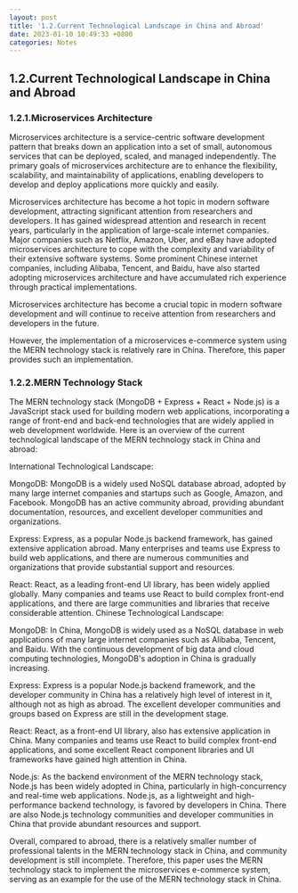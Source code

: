 ```yaml
---
layout: post
title: '1.2.Current Technological Landscape in China and Abroad'
date: 2023-01-10 10:49:33 +0800
categories: Notes
---
```


## 1.2.Current Technological Landscape in China and Abroad

### 1.2.1.Microservices Architecture

Microservices architecture is a service-centric software development pattern that breaks down an application into a set of small, autonomous services that can be deployed, scaled, and managed independently. The primary goals of microservices architecture are to enhance the flexibility, scalability, and maintainability of applications, enabling developers to develop and deploy applications more quickly and easily.

Microservices architecture has become a hot topic in modern software development, attracting significant attention from researchers and developers. It has gained widespread attention and research in recent years, particularly in the application of large-scale internet companies. Major companies such as Netflix, Amazon, Uber, and eBay have adopted microservices architecture to cope with the complexity and variability of their extensive software systems. Some prominent Chinese internet companies, including Alibaba, Tencent, and Baidu, have also started adopting microservices architecture and have accumulated rich experience through practical implementations.

Microservices architecture has become a crucial topic in modern software development and will continue to receive attention from researchers and developers in the future.

However, the implementation of a microservices e-commerce system using the MERN technology stack is relatively rare in China. Therefore, this paper provides such an implementation.

### 1.2.2.MERN Technology Stack

The MERN technology stack (MongoDB + Express + React + Node.js) is a JavaScript stack used for building modern web applications, incorporating a range of front-end and back-end technologies that are widely applied in web development worldwide. Here is an overview of the current technological landscape of the MERN technology stack in China and abroad:

International Technological Landscape:

MongoDB: MongoDB is a widely used NoSQL database abroad, adopted by many large internet companies and startups such as Google, Amazon, and Facebook. MongoDB has an active community abroad, providing abundant documentation, resources, and excellent developer communities and organizations.

Express: Express, as a popular Node.js backend framework, has gained extensive application abroad. Many enterprises and teams use Express to build web applications, and there are numerous communities and organizations that provide substantial support and resources.

React: React, as a leading front-end UI library, has been widely applied globally. Many companies and teams use React to build complex front-end applications, and there are large communities and libraries that receive considerable attention.
Chinese Technological Landscape:

MongoDB: In China, MongoDB is widely used as a NoSQL database in web applications of many large internet companies such as Alibaba, Tencent, and Baidu. With the continuous development of big data and cloud computing technologies, MongoDB's adoption in China is gradually increasing.

Express: Express is a popular Node.js backend framework, and the developer community in China has a relatively high level of interest in it, although not as high as abroad. The excellent developer communities and groups based on Express are still in the development stage.

React: React, as a front-end UI library, also has extensive application in China. Many companies and teams use React to build complex front-end applications, and some excellent React component libraries and UI frameworks have gained high attention in China.

Node.js: As the backend environment of the MERN technology stack, Node.js has been widely adopted in China, particularly in high-concurrency and real-time web applications. Node.js, as a lightweight and high-performance backend technology, is favored by developers in China. There are also Node.js technology communities and developer communities in China that provide abundant resources and support.

Overall, compared to abroad, there is a relatively smaller number of professional talents in the MERN technology stack in China, and community development is still incomplete. Therefore, this paper uses the MERN technology stack to implement the microservices e-commerce system, serving as an example for the use of the MERN technology stack in China.
